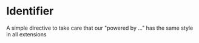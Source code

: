 # Identifier

A simple directive to take care that our "powered by ..." has the same style in all extensions
